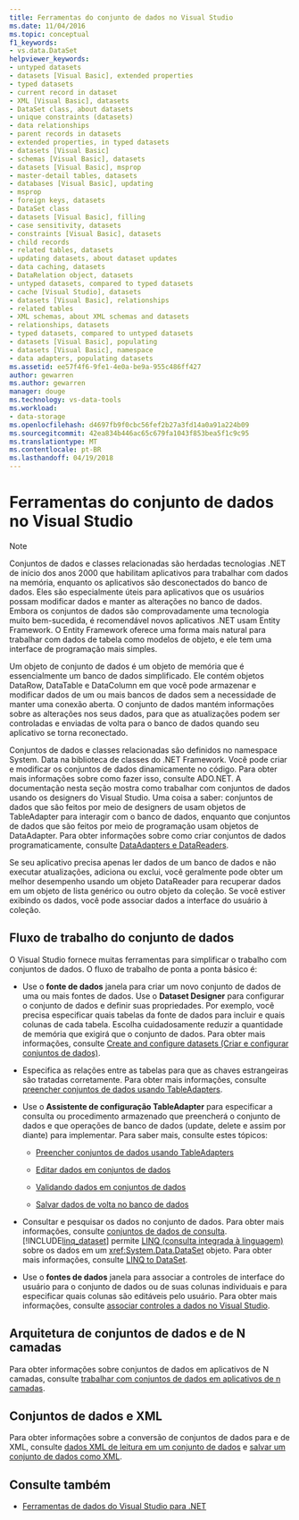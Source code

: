 ```yaml
---
title: Ferramentas do conjunto de dados no Visual Studio
ms.date: 11/04/2016
ms.topic: conceptual
f1_keywords:
- vs.data.DataSet
helpviewer_keywords:
- untyped datasets
- datasets [Visual Basic], extended properties
- typed datasets
- current record in dataset
- XML [Visual Basic], datasets
- DataSet class, about datasets
- unique constraints (datasets)
- data relationships
- parent records in datasets
- extended properties, in typed datasets
- datasets [Visual Basic]
- schemas [Visual Basic], datasets
- datasets [Visual Basic], msprop
- master-detail tables, datasets
- databases [Visual Basic], updating
- msprop
- foreign keys, datasets
- DataSet class
- datasets [Visual Basic], filling
- case sensitivity, datasets
- constraints [Visual Basic], datasets
- child records
- related tables, datasets
- updating datasets, about dataset updates
- data caching, datasets
- DataRelation object, datasets
- untyped datasets, compared to typed datasets
- cache [Visual Studio], datasets
- datasets [Visual Basic], relationships
- related tables
- XML schemas, about XML schemas and datasets
- relationships, datasets
- typed datasets, compared to untyped datasets
- datasets [Visual Basic], populating
- datasets [Visual Basic], namespace
- data adapters, populating datasets
ms.assetid: ee57f4f6-9fe1-4e0a-be9a-955c486ff427
author: gewarren
ms.author: gewarren
manager: douge
ms.technology: vs-data-tools
ms.workload:
- data-storage
ms.openlocfilehash: d4697fb9f0cbc56fef2b27a3fd14a0a91a224b09
ms.sourcegitcommit: 42ea834b446ac65c679fa1043f853bea5f1c9c95
ms.translationtype: MT
ms.contentlocale: pt-BR
ms.lasthandoff: 04/19/2018
---
```

# <a name="dataset-tools-in-visual-studio"></a>Ferramentas do conjunto de dados no Visual Studio
> [!NOTE]
>  Conjuntos de dados e classes relacionadas são herdadas tecnologias .NET de início dos anos 2000 que habilitam aplicativos para trabalhar com dados na memória, enquanto os aplicativos são desconectados do banco de dados. Eles são especialmente úteis para aplicativos que os usuários possam modificar dados e manter as alterações no banco de dados. Embora os conjuntos de dados são comprovadamente uma tecnologia muito bem-sucedida, é recomendável novos aplicativos .NET usam Entity Framework. O Entity Framework oferece uma forma mais natural para trabalhar com dados de tabela como modelos de objeto, e ele tem uma interface de programação mais simples.

 Um objeto de conjunto de dados é um objeto de memória que é essencialmente um banco de dados simplificado. Ele contém objetos DataRow, DataTable e DataColumn em que você pode armazenar e modificar dados de um ou mais bancos de dados sem a necessidade de manter uma conexão aberta. O conjunto de dados mantém informações sobre as alterações nos seus dados, para que as atualizações podem ser controladas e enviadas de volta para o banco de dados quando seu aplicativo se torna reconectado.

 Conjuntos de dados e classes relacionadas são definidos no namespace System. Data na biblioteca de classes do .NET Framework. Você pode criar e modificar os conjuntos de dados dinamicamente no código. Para obter mais informações sobre como fazer isso, consulte ADO.NET. A documentação nesta seção mostra como trabalhar com conjuntos de dados usando os designers do Visual Studio. Uma coisa a saber: conjuntos de dados que são feitos por meio de designers de usam objetos de TableAdapter para interagir com o banco de dados, enquanto que conjuntos de dados que são feitos por meio de programação usam objetos de DataAdapter. Para obter informações sobre como criar conjuntos de dados programaticamente, consulte [DataAdapters e DataReaders](/dotnet/framework/data/adonet/dataadapters-and-datareaders).

 Se seu aplicativo precisa apenas ler dados de um banco de dados e não executar atualizações, adiciona ou exclui, você geralmente pode obter um melhor desempenho usando um objeto DataReader para recuperar dados em um objeto de lista genérico ou outro objeto da coleção. Se você estiver exibindo os dados, você pode associar dados a interface do usuário à coleção.

## <a name="dataset-workflow"></a>Fluxo de trabalho do conjunto de dados
 O Visual Studio fornece muitas ferramentas para simplificar o trabalho com conjuntos de dados. O fluxo de trabalho de ponta a ponta básico é:

-   Use o **fonte de dados** janela para criar um novo conjunto de dados de uma ou mais fontes de dados. Use o **Dataset Designer** para configurar o conjunto de dados e definir suas propriedades. Por exemplo, você precisa especificar quais tabelas da fonte de dados para incluir e quais colunas de cada tabela. Escolha cuidadosamente reduzir a quantidade de memória que exigirá que o conjunto de dados. Para obter mais informações, consulte [Create and configure datasets (Criar e configurar conjuntos de dados)](../data-tools/create-and-configure-datasets-in-visual-studio.md).

-   Especifica as relações entre as tabelas para que as chaves estrangeiras são tratadas corretamente. Para obter mais informações, consulte [preencher conjuntos de dados usando TableAdapters](../data-tools/fill-datasets-by-using-tableadapters.md).

-   Use o **Assistente de configuração TableAdapter** para especificar a consulta ou procedimento armazenado que preencherá o conjunto de dados e que operações de banco de dados (update, delete e assim por diante) para implementar. Para saber mais, consulte estes tópicos:

    -   [Preencher conjuntos de dados usando TableAdapters](../data-tools/fill-datasets-by-using-tableadapters.md)

    -   [Editar dados em conjuntos de dados](../data-tools/edit-data-in-datasets.md)

    -   [Validando dados em conjuntos de dados](../data-tools/validate-data-in-datasets.md)

    -   [Salvar dados de volta no banco de dados](../data-tools/save-data-back-to-the-database.md)

-   Consultar e pesquisar os dados no conjunto de dados. Para obter mais informações, consulte [conjuntos de dados de consulta](../data-tools/query-datasets.md). [!INCLUDE[linq_dataset](../data-tools/includes/linq_dataset_md.md)] permite [LINQ (consulta integrada à linguagem)](/dotnet/csharp/linq/) sobre os dados em um <xref:System.Data.DataSet> objeto. Para obter mais informações, consulte [LINQ to DataSet](/dotnet/framework/data/adonet/linq-to-dataset).

-   Use o **fontes de dados** janela para associar a controles de interface do usuário para o conjunto de dados ou de suas colunas individuais e para especificar quais colunas são editáveis pelo usuário. Para obter mais informações, consulte [associar controles a dados no Visual Studio](../data-tools/bind-controls-to-data-in-visual-studio.md).

## <a name="datasets-and-n-tier-architecture"></a>Arquitetura de conjuntos de dados e de N camadas
 Para obter informações sobre conjuntos de dados em aplicativos de N camadas, consulte [trabalhar com conjuntos de dados em aplicativos de n camadas](../data-tools/work-with-datasets-in-n-tier-applications.md).

## <a name="datasets-and-xml"></a>Conjuntos de dados e XML
 Para obter informações sobre a conversão de conjuntos de dados para e de XML, consulte [dados XML de leitura em um conjunto de dados](../data-tools/read-xml-data-into-a-dataset.md) e [salvar um conjunto de dados como XML](../data-tools/save-a-dataset-as-xml.md).

## <a name="see-also"></a>Consulte também

- [Ferramentas de dados do Visual Studio para .NET](../data-tools/visual-studio-data-tools-for-dotnet.md)